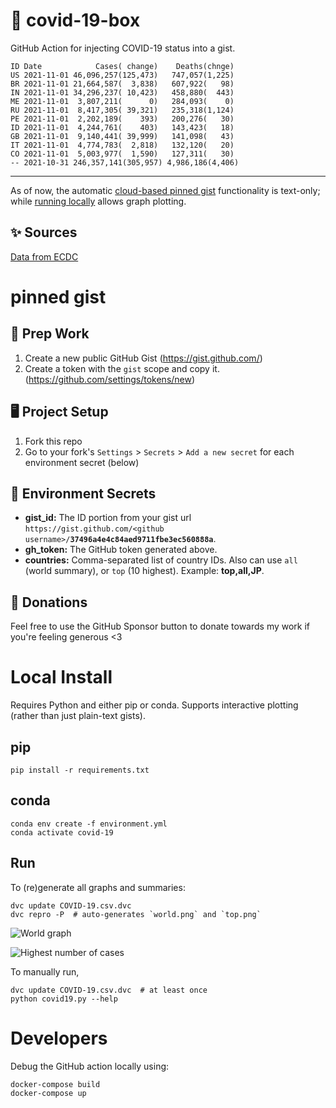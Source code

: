 # 🏥 covid-19-box

GitHub Action for injecting COVID-19 status into a gist.

```
ID Date            Cases( change)    Deaths(chnge)
US 2021-11-01 46,096,257(125,473)   747,057(1,225)
BR 2021-11-01 21,664,587(  3,838)   607,922(   98)
IN 2021-11-01 34,296,237( 10,423)   458,880(  443)
ME 2021-11-01  3,807,211(      0)   284,093(    0)
RU 2021-11-01  8,417,305( 39,321)   235,318(1,124)
PE 2021-11-01  2,202,189(    393)   200,276(   30)
ID 2021-11-01  4,244,761(    403)   143,423(   18)
GB 2021-11-01  9,140,441( 39,999)   141,098(   43)
IT 2021-11-01  4,774,783(  2,818)   132,120(   20)
CO 2021-11-01  5,003,977(  1,590)   127,311(   30)
-- 2021-10-31 246,357,141(305,957) 4,986,186(4,406)
```

---

As of now, the automatic [cloud-based pinned gist](#pinned-gist) functionality is text-only;
while [running locally](#local-install) allows graph plotting.

## ✨ Sources

[Data from ECDC](https://www.ecdc.europa.eu/en/publications-data/download-todays-data-geographic-distribution-covid-19-cases-worldwide)

# pinned gist

## 🎒 Prep Work
1. Create a new public GitHub Gist (https://gist.github.com/)
1. Create a token with the `gist` scope and copy it. (https://github.com/settings/tokens/new)

## 🖥 Project Setup
1. Fork this repo
1. Go to your fork's `Settings` > `Secrets` > `Add a new secret` for each environment secret (below)

## 🤫 Environment Secrets
- **gist_id:** The ID portion from your gist url `https://gist.github.com/<github username>/`**`37496a4e4c84aed9711fbe3ec560888a`**.
- **gh_token:** The GitHub token generated above.
- **countries:** Comma-separated list of country IDs. Also can use `all` (world summary), or `top` (10 highest). Example: **top,all,JP**.

## 💸 Donations

Feel free to use the GitHub Sponsor button to donate towards my work if you're feeling generous <3

# Local Install

Requires Python and either pip or conda. Supports interactive plotting (rather than just plain-text gists).

## pip

```
pip install -r requirements.txt
```

## conda

```
conda env create -f environment.yml
conda activate covid-19
```

## Run

To (re)generate all graphs and summaries:

```
dvc update COVID-19.csv.dvc
dvc repro -P  # auto-generates `world.png` and `top.png`
```

![World graph](world.png)

![Highest number of cases](top.png)

To manually run,

```
dvc update COVID-19.csv.dvc  # at least once
python covid19.py --help
```

# Developers

Debug the GitHub action locally using:

```
docker-compose build
docker-compose up
```
